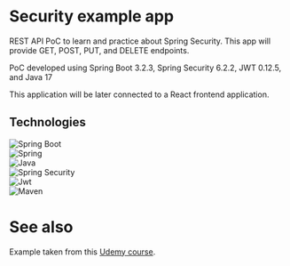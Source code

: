 # Security example app
REST API PoC to learn and practice about Spring Security. This app will provide GET, POST, PUT, and DELETE endpoints. 

PoC developed using Spring Boot 3.2.3, Spring Security 6.2.2, JWT 0.12.5, and Java 17 

This application will be later connected to a React frontend application.

## Technologies
![Spring Boot](https://img.shields.io/badge/Spring_Boot-F2F4F9?style=for-the-badge&logo=spring-boot)\
![Spring](https://img.shields.io/badge/Spring-6DB33F?style=for-the-badge&logo=spring&logoColor=white)\
![Java](https://img.shields.io/badge/OpenJDK-ED8B00?style=for-the-badge&logo=openjdk&logoColor=white)\
![Spring Security](https://img.shields.io/badge/Spring_Security-6DB33F?style=for-the-badge&logo=Spring-Security&logoColor=white)\
![Jwt](https://img.shields.io/badge/JWT-000000?style=for-the-badge&logo=JSON%20web%20tokens&logoColor=white)\
![Maven](https://img.shields.io/badge/apache_maven-C71A36?style=for-the-badge&logo=apachemaven&logoColor=white)


# See also
Example taken from this [Udemy course](https://www.udemy.com/course/react-spring-creando-webapp-full-stack/).